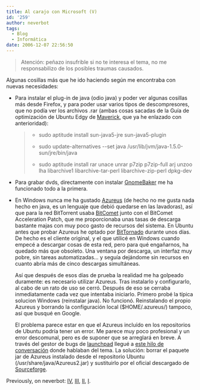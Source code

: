 ```yaml
---
title: Al carajo con Microsoft (V)
id: '259'
author: neverbot
tags:
  - Blog
  - Informática
date: 2006-12-07 22:56:50
---
```


> Atención: peñazo insufrible si no te interesa el tema, no me responsabilizo de los posibles traumas causados.

Algunas cosillas más que he ido haciendo según me encontraba con nuevas necesidades:

*   Para instalar el plug-in de java (odio java) y poder ver algunas cosillas más desde Firefox, y para poder usar varios tipos de descompresores, que no podía ver los archivos .rar (ambas cosas sacadas de la Guía de optimización de Ubuntu Edgy de [Maverick](http://cmaverick.wordpress.com/), que ya he enlazado con anterioridad):
    
    > *   sudo aptitude install sun-java5-jre sun-java5-plugin
    > *   sudo update-alternatives --set java /usr/lib/jvm/java-1.5.0-sun/jre/bin/java
    > 
    > *   sudo aptitude install rar unace unrar p7zip p7zip-full arj unzoo lha libarchive1 libarchive-tar-perl libarchive-zip-perl dpkg-dev
    
*   Para grabar dvds, directamente con instalar [GnomeBaker](http://en.wikipedia.org/wiki/GnomeBaker) me ha funcionado todo a la primera.
*   En Windows nunca me ha gustado [Azureus](http://azureus.sourceforge.net/) (de hecho no me gusta nada hecho en java, es un lenguaje que debió quedarse en las lavadoras), así que para la red BitTorrent usaba [BitComet](http://www.bitcomet.com/) junto con el BitComet Acceleration Patch, que me proporcionaba unas tasas de descarga bastante majas con muy poco gasto de recursos del sistema. En Ubuntu antes que probar Azureus he optado por [BitTornado](http://www.bittornado.com/) durante unos días. De hecho es el cliente original, y el que utilicé en Windows cuando empecé a descargar cosas de esta red, pero para qué engañarnos, ha quedado más que obsoleto. Una ventana por descarga, un interfaz muy pobre, sin tareas automatizadas... y seguía dejándome sin recursos en cuanto abría más de cinco descargas simultáneas.
    
    Así que después de esos días de prueba la realidad me ha golpeado duramente: es necesario utilizar Azureus. Tras instalarlo y configurarlo, al cabo de un rato de uso se cerró. Después de eso se cerraba inmediatamente cada vez que intentaba iniciarlo. Primero probé la típica solucion Windows (reinstalar java). No funcionó. Reinstalando el propio Azureus y borrando la configuración local ($HOME/.azureus/) tampoco, así que busqué en Google.
    
    El problema parece estar en que el Azureus incluído en los repositorios de Ubuntu podría tener un error. Me parece muy poco profesional y un error descomunal, pero es de suponer que se arreglará en breve. A través del gestor de bugs de [launchpad](https://launchpad.net/) llegué a [este hilo de conversación](https://launchpad.net/distros/ubuntu/+source/azureus/+bug/57875) donde hablaban del tema. La solución: borrar el paquete jar de Azureus instalado desde el repositorio Ubuntu (/usr/share/java/Azureus2.jar) y sustituirlo por el oficial descargado de [Sourceforge](http://prdownloads.sourceforge.net/azureus/Azureus_2.5.0.0_linux.tar.bz2?download).
    

Previously, on neverbot: [IV](https://www.neverbot.com/al-carajo-con-microsoft-iv/), [III](https://www.neverbot.com/al-carajo-con-microsoft-iii/), [II](https://www.neverbot.com/al-carajo-con-microsoft-ii/), [I](https://www.neverbot.com/al-carajo-con-microsoft-i/).